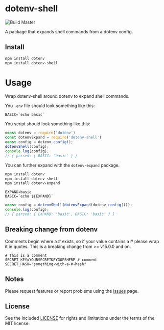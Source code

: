 # dotenv-shell

![Build Master](https://github.com/miguel-a-calles-mba/dotenv-shell/workflows/Build%20Master/badge.svg)

A package that expands shell commands from a dotenv config.

## Install

```sh
npm install dotenv
npm install dotenv-shell
```

# Usage

Wrap dotenv-shell around dotenv to expand shell commands.

You `.env` file should look something like this:

```text
BASIC=`echo basic`
```

You script should look something like this:

```js
const dotenv = require('dotenv')
const dotenvExpand = require('dotenv-shell')
const config = dotenv.config();
dotenvShell(config);
console.log(config);
// { parsed: { BASIC: 'basic' } }
```

You can further expand with the `dotenv-expand` package.

```sh
npm install dotenv
npm install dotenv-shell
npm install dotenv-expand
```

```text
EXPAND=basic
BASIC=`echo ${EXPAND}`
```

```js
const config = dotenvShell(dotenvExpand(dotenv.config()));
console.log(config);
// { parsed: { EXPAND: 'basic', BASIC: 'basic' } }
```

## Breaking change from dotenv

Comments begin where a # exists, so if your value contains a # please wrap it in quotes. This is a breaking change from >= v15.0.0 and on.

```text
# This is a comment
SECRET_KEY=YOURSECRETKEYGOESHERE # comment
SECRET_HASH="something-with-a-#-hash"
```

## Notes

Please request features or report problems using the [issues](https://github.com/miguel-a-calles-mba/dotenv-shell/issues) page.

## License

See the included [LICENSE](LICENSE) for rights and limitations under the terms of the MIT license.
